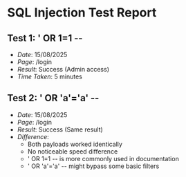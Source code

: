 # SQL Injection Test Report
## Test 1: ' OR 1=1 --
- *Date*: 15/08/2025
- *Page*: /login
- *Result*: Success (Admin access)
- *Time Taken*: 5 minutes
  

## Test 2: ' OR 'a'='a' --
- *Date*: 15/08/2025
- *Page*: /login
- *Result*: Success (Same result)
- *Difference*: 
  - Both payloads worked identically
  - No noticeable speed difference
  - ' OR 1=1 -- is more commonly used in documentation
  - ' OR 'a'='a' -- might bypass some basic filters
